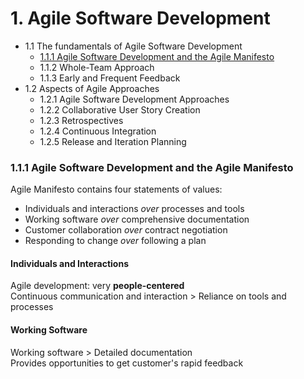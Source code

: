 # 1. Agile Software Development
- 1.1 The fundamentals of Agile Software Development
    - [1.1.1 Agile Software Development and the Agile Manifesto](#1.1.1-Agile-Software-Development-and-the-Agile-Manifesto)
    - 1.1.2 Whole-Team Approach
    - 1.1.3 Early and Frequent Feedback
- 1.2 Aspects of Agile Approaches
    - 1.2.1 Agile Software Development Approaches
    - 1.2.2 Collaborative User Story Creation
    - 1.2.3 Retrospectives
    - 1.2.4 Continuous Integration
    - 1.2.5 Release and Iteration Planning


### 1.1.1 Agile Software Development and the Agile Manifesto

Agile Manifesto contains four statements of values:  
- Individuals and interactions *over* processes and tools
- Working software *over* comprehensive documentation
- Customer collaboration *over* contract negotiation
- Responding to change *over* following a plan

#### Individuals and Interactions

Agile development: very **people-centered**  
Continuous communication and interaction > Reliance on tools and processes

#### Working Software

Working software > Detailed documentation  
Provides opportunities to get customer's rapid feedback  